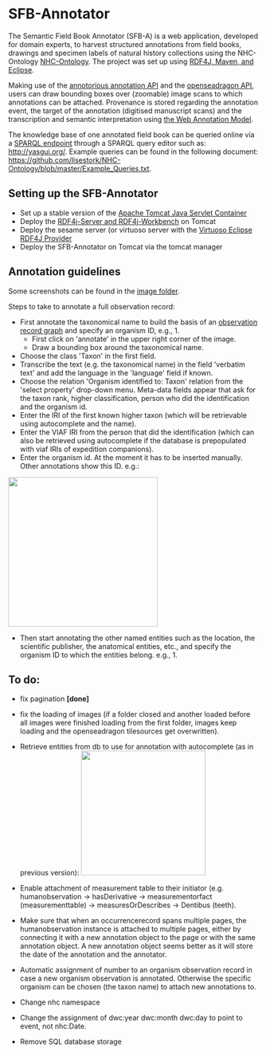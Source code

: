 # SFB-Annotator
The Semantic Field Book Annotator (SFB-A) is a web application, developed for domain experts, to harvest structured annotations from field books, drawings and specimen labels of natural history collections using the NHC-Ontology [NHC-Ontology](https://github.com/lisestork/NHC-Ontology). The project was set up using [RDF4J, Maven, and Eclipse](http://docs.rdf4j.org/getting-started/).

Making use of the [annotorious annotation API](https://annotorious.github.io) and the [openseadragon API](https://openseadragon.github.io/), users can draw bounding boxes over (zoomable) image scans to which annotations can be attached. Provenance is stored regarding the annotation event, the target of the annotation (digitised manuscript scans) and the transcription and semantic interpretation using [the Web Annotation Model](https://www.w3.org/TR/annotation-model/).

The knowledge base of one annotated field book can be queried online via a [SPARQL endpoint](http://makingsense.liacs.nl/rdf4j-server/repositories/NC) through a SPARQL query editor such as: http://yasgui.org/. Example queries can be found in the following document: https://github.com/lisestork/NHC-Ontology/blob/master/Example_Queries.txt.

## Setting up the SFB-Annotator
- Set up a stable version of the [Apache Tomcat Java Servlet Container](http://tomcat.apache.org/)
- Deploy the [RDF4j-Server and RDF4j-Workbench](http://docs.rdf4j.org/server-workbench-console/) on Tomcat
- Deploy the sesame server (or virtuoso server with the [Virtuoso Eclipse RDF4J Provider](http://vos.openlinksw.com/owiki/wiki/VOS/VirtSesame2Provider)
- Deploy the SFB-Annotator on Tomcat via the tomcat manager

## Annotation guidelines
Some screenshots can be found in the [image folder](https://github.com/lisestork/SFB-Annotator/tree/master/images). 

Steps to take to annotate a full observation record: 
- First annotate the taxonomical name to build the basis of an [observation record graph](https://github.com/lisestork/NHC-Ontology/blob/master/Images/RecordGraph.png) and specify an organism ID, e.g., 1. 
    - First click on 'annotate' in the upper right corner of the image. 
    - Draw a bounding box around the taxonomical name. 
 - Choose the class 'Taxon' in the first field. 
 - Transcribe the text (e.g. the taxonomical name) in the field 'verbatim text' and add the language in the 'language' field if known.
 - Choose the relation 'Organism identified to: Taxon' relation from the 'select property' drop-down menu. Meta-data fields appear that ask for the taxon rank, higher classification, person who did the identification and the organism id. 
 - Enter the IRI of the first known higher taxon (which will be retrievable using autocomplete and the name). 
 - Enter the VIAF IRI from the person that did the identification (which can also be retrieved using autocomplete if the database is prepopulated with viaf IRIs of expedition companions).
 - Enter the organism id. At the moment it has to be inserted manually. Other annotations show this ID. e.g.: 
 <img width="300" src="https://github.com/lisestork/SFB-Annotator/blob/master/images/organismID.png">
 
- Then start annotating the other named entities such as the location, the scientific publisher, the anatomical entities, etc., and specify the organism ID to which the entities belong. e.g., 1. 


## To do: 
- fix pagination <b>[done]</b>
- fix the loading of images (if a folder closed and another loaded before all images were finished loading from the first folder, images keep loading and the openseadragon tilesources get overwritten). 
- Retrieve entities from db to use for annotation with autocomplete (as in previous version):
  <img width="250" src="https://github.com/lisestork/SFB-Annotator/blob/master/Temauto.png">
  
- Enable attachment of measurement table to their initiator (e.g. humanobservation -> hasDerivative -> measurementorfact      (measurementtable) -> measuresOrDescribes -> Dentibus (teeth). 
- Make sure that when an occurrencerecord spans multiple pages, the humanobservation instance is attached to multiple pages, either by connecting it with a new annotation object to the page or with the same annotation object. A new annotation object seems better as it will store the date of the annotation and the annotator. 
- Automatic assignment of number to an organism observation record in case a new organism observation is annotated. Otherwise the specific organism can be chosen (the taxon name) to attach new annotations to.
- Change nhc namespace
- Change the assignment of dwc:year dwc:month dwc:day to point to event, not nhc:Date. 
- Remove SQL database storage
